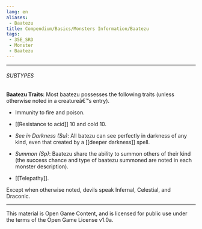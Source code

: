 ```yaml
---
lang: en
aliases:
 - Baatezu
title: Compendium/Basics/Monsters Information/Baatezu
tags: 
 - 35E_SRD
 - Monster
 - Baatezu
---
```






---



###### SUBTYPES



**Baatezu Traits**: Most baatezu possesses the following traits (unless otherwise noted in a creatureâ€™s entry).



- Immunity to fire and poison.

    

- [[Resistance to acid]] 10 and cold 10.

    

- _See in Darkness (Su)_: All batezu can see perfectly in darkness of any kind, even that created by a [[deeper darkness]] spell.

    

- _Summon (Sp)_: Baatezu share the ability to summon others of their kind (the success chance and type of baatezu summoned are noted in each monster description).

    

- [[Telepathy]].

    



Except when otherwise noted, devils speak Infernal, Celestial, and Draconic.



---



This material is Open Game Content, and is licensed for public use under the terms of the Open Game License v1.0a.

